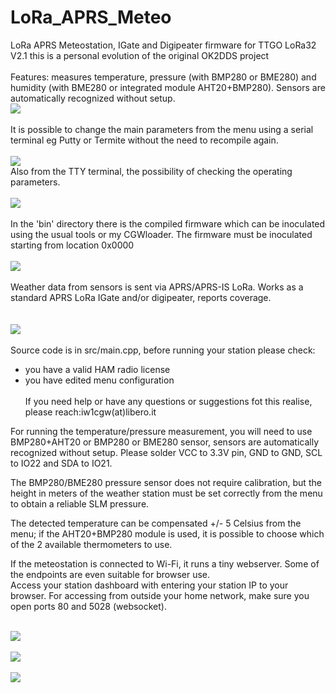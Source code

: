 # LoRa_APRS_Meteo
LoRa APRS Meteostation, IGate and Digipeater firmware for TTGO LoRa32 V2.1 
this is a personal evolution of the original OK2DDS project<br><br>
Features: measures temperature, pressure (with BMP280 or BME280) and humidity (with BME280 or integrated module AHT20+BMP280).
Sensors are automatically recognized without setup.
<br>
<img src="https://github.com/iw1cgw/LoRa_APRS_Meteo_dds-cgw/blob/main/img/sensor.jpg">
<br><br>
It is possible to change the main parameters from the menu using a serial terminal eg Putty or Termite without the need to recompile again.
<br><br>
<img src="https://github.com/iw1cgw/LoRa_APRS_Meteo_dds-cgw/blob/main/img/menu.jpg">
<br>
Also from the TTY terminal, the possibility of checking the operating parameters.
<br><br>
<img src="https://github.com/iw1cgw/LoRa_APRS_Meteo_dds-cgw/blob/main/img/display.jpg">
<br><br>
In the 'bin' directory there is the compiled firmware which can be inoculated using the usual tools or my CGWloader. The firmware must be inoculated starting from location 0x0000
<br><br>
<img src="https://github.com/iw1cgw/LoRa_APRS_Meteo_dds-cgw/blob/main/img/CGWloader.jpg">
<br><br>
Weather data from sensors is sent via APRS/APRS-IS LoRa. Works as a standard APRS LoRa IGate and/or digipeater, reports coverage.<br>
<br><br>
<img src="https://github.com/iw1cgw/LoRa_APRS_Meteo_dds-cgw/blob/main/img/aprsmap.jpg">
<br><br>
Source code is in src/main.cpp, before running your station please check:<br>
- you have a valid HAM radio license
- you have edited menu configuration
<br><br>
If you need help or have any questions or suggestions fot this realise, please reach:iw1cgw(at)libero.it

For running the temperature/pressure measurement, you will need to use BMP280+AHT20 or BMP280 or BME280 sensor, sensors are automatically recognized without setup.
Please solder VCC to 3.3V pin, GND to GND, SCL to IO22 and SDA to IO21.<br>

The BMP280/BME280 pressure sensor does not require calibration, but the height in meters of the weather station must be set correctly from the menu to obtain a reliable SLM pressure.<br>

The detected temperature can be compensated +/- 5 Celsius from the menu; if the AHT20+BMP280 module is used, it is possible to choose which of the 2 available thermometers to use.<br>

If the meteostation is connected to Wi-Fi, it runs a tiny webserver. Some of the endpoints are even suitable for browser use.<br>Access your station dashboard with entering your station IP to your browser. For accessing from outside your home network, make sure you open ports 80 and 5028 (websocket).<br>

<br>
<img src="https://github.com/iw1cgw/LoRa_APRS_Meteo_dds-cgw/blob/main/img/meteo.jpg">
<br>

<br>
<img src="https://github.com/iw1cgw/LoRa_APRS_Meteo_dds-cgw/blob/main/img/dashboard.jpg">
<br>

<br>
<img src="https://github.com/iw1cgw/LoRa_APRS_Meteo_dds-cgw/blob/main/img/charts.png">
<br>
</code>
